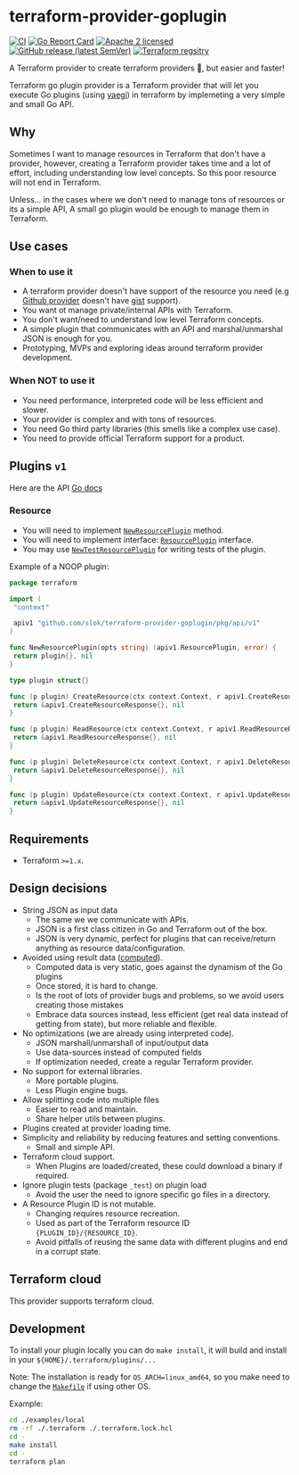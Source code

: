 # terraform-provider-goplugin

[![CI](https://github.com/slok/terraform-provider-goplugin/actions/workflows/ci.yml/badge.svg?branch=main)](https://github.com/slok/terraform-provider-goplugin/actions/workflows/ci.yml)
[![Go Report Card](https://goreportcard.com/badge/github.com/slok/terraform-provider-goplugin)](https://goreportcard.com/report/github.com/slok/terraform-provider-goplugin)
[![Apache 2 licensed](https://img.shields.io/badge/license-Apache2-blue.svg)](https://raw.githubusercontent.com/slok/terraform-provider-goplugin/master/LICENSE)
[![GitHub release (latest SemVer)](https://img.shields.io/github/v/release/slok/terraform-provider-goplugin)](https://github.com/slok/terraform-provider-goplugin/releases/latest)
[![Terraform regsitry](https://img.shields.io/badge/Terraform-Registry-color=green?logo=Terraform&style=flat&color=5C4EE5&logoColor=white)](https://registry.terraform.io/providers/slok/goplugin/latest/docs)

A Terraform provider to create terraform providers 🤯, but easier and faster!

Terraform go plugin provider is a Terraform provider that will let you execute Go plugins (using [yaegi]) in terraform by implemeting a very simple and small Go API.

## Why

Sometimes I want to manage resources in Terraform that don't have a provider, however, creating a Terraform provider takes time and a lot of effort, including understanding low level concepts. So this poor resource will not end in Terraform.

Unless... in the cases where we don't need to manage tons of resources or its a simple API, A small go plugin would be enough to manage them in Terraform.

## Use cases

### When to use it

- A terraform provider doesn't have support of the resource you need (e.g [Github provider][gh-provider] doesn't have [gist] support).
- You want ot manage private/internal APIs with Terraform.
- You don't want/need to understand low level Terraform concepts.
- A simple plugin that communicates with an API and marshal/unmarshal JSON is enough for you.
- Prototyping, MVPs and exploring ideas around terraform provider development.

### When NOT to use it

- You need performance, interpreted code will be less efficient and slower.
- Your provider is complex and with tons of resources.
- You need Go third party libraries (this smells like a complex use case).
- You need to provide official Terraform support for a product.

## Plugins `v1`

Here are the API [Go docs][godoc-v1]

### Resource

- You will need to implement [`NewResourcePlugin`][apiv1-factory-method-godoc] method.
- You will need to implement interface: [`ResourcePlugin`][apiv1-interface-godoc] interface.
- You may use [`NewTestResourcePlugin`][apiv1-testing-method-godoc] for writing tests of the plugin.

Example of a NOOP plugin:

```go
package terraform

import (
 "context"

 apiv1 "github.com/slok/terraform-provider-goplugin/pkg/api/v1"
)

func NewResourcePlugin(opts string) (apiv1.ResourcePlugin, error) {
 return plugin{}, nil
}

type plugin struct{}

func (p plugin) CreateResource(ctx context.Context, r apiv1.CreateResourceRequest) (*apiv1.CreateResourceResponse, error) {
 return &apiv1.CreateResourceResponse{}, nil
}

func (p plugin) ReadResource(ctx context.Context, r apiv1.ReadResourceRequest) (*apiv1.ReadResourceResponse, error) {
 return &apiv1.ReadResourceResponse{}, nil
}

func (p plugin) DeleteResource(ctx context.Context, r apiv1.DeleteResourceRequest) (*apiv1.DeleteResourceResponse, error) {
 return &apiv1.DeleteResourceResponse{}, nil
}

func (p plugin) UpdateResource(ctx context.Context, r apiv1.UpdateResourceRequest) (*apiv1.UpdateResourceResponse, error) {
 return &apiv1.UpdateResourceResponse{}, nil
}
```

## Requirements

- Terraform `>=1.x`.

## Design decisions

- String JSON as input data
  - The same we we communicate with APIs.
  - JSON is a first class citizen in Go and Terraform out of the box.
  - JSON is very dynamic, perfect for plugins that can receive/return anything as resource data/configuration.
- Avoided using result data ([computed]).
  - Computed data is very static, goes against the dynamism of the Go plugins
  - Once stored, it is hard to change.
  - Is the root of lots of provider bugs and problems, so we avoid users creating those mistakes
  - Embrace data sources instead, less efficient (get real data instead of getting from state), but more reliable and flexible.
- No optimizations (we are already using interpreted code).
  - JSON marshall/unmarshall of input/output data
  - Use data-sources instead of computed fields
  - If optimization needed, create a regular Terraform provider.
- No support for external libraries.
  - More portable plugins.
  - Less Plugin engine bugs.
- Allow splitting code into multiple files
  - Easier to read and maintain.
  - Share helper utils between plugins.
- Plugins created at provider loading time.
- Simplicity and reliability by reducing features and setting conventions.
  - Small and simple API.
- Terraform cloud support.
  - When Plugins are loaded/created, these could download a binary if required.
- Ignore plugin tests (package `_test`) on plugin load
  - Avoid the user the need to ignore specific go files in a directory.
- A Resource Plugin ID is not mutable.
  - Changing requires resource recreation.
  - Used as part of the Terraform resource ID `{PLUGIN_ID}/{RESOURCE_ID}`.
  - Avoid pitfalls of reusing the same data with different plugins and end in a corrupt state.

## Terraform cloud

This provider supports terraform cloud.

## Development

To install your plugin locally you can do `make install`, it will build and install in your `${HOME}/.terraform/plugins/...`

Note: The installation is ready for `OS_ARCH=linux_amd64`, so you make need to change the [`Makefile`](./Makefile) if using other OS.

Example:

```bash
cd ./examples/local
rm -rf ./.terraform ./.terraform.lock.hcl
cd -
make install
cd -
terraform plan
```

[yaegi]: https://github.com/traefik/yaegi
[gh-provider]: https://registry.terraform.io/providers/integrations/github/latest/docs
[gist]: https://gist.github.com/
[computed]: https://www.terraform.io/plugin/sdkv2/schemas/schema-behaviors#computed
[godoc-v1]: https://pkg.go.dev/github.com/slok/terraform-provider-goplugin/pkg/api/v1
[apiv1-factory-method-godoc]: https://pkg.go.dev/github.com/slok/terraform-provider-goplugin/pkg/api/v1#NewResourcePlugin
[apiv1-interface-godoc]: https://pkg.go.dev/github.com/slok/terraform-provider-goplugin/pkg/api/v1#ResourcePlugin
[apiv1-testing-method-godoc]: https://pkg.go.dev/github.com/slok/terraform-provider-goplugin/pkg/api/v1/testing
